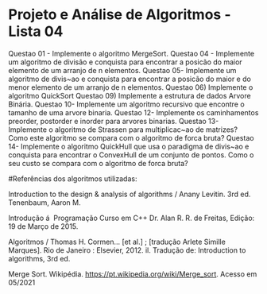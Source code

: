 # Projeto e Análise de Algoritmos - Lista 04

Questao 01 - Implemente o algoritmo MergeSort.
Questao 04 - Implemente um algoritmo de divisão e conquista para encontrar a posicão do maior elemento
de um arranjo de n elementos.
Questao 05- Implemente um algoritmo de divis~ao e conquista para encontrar a posicão do maior e do menor
elemento de um arranjo de n elementos.
Questao 06) Implemente o algoritmo QuickSort
Questao 09) Implemente a estrutura de dados Arvore Binária.
Questao 10- Implemente um algoritmo recursivo que encontre o tamanho de uma arvore binaria.
Questao 12- Implemente os caminhamentos preorder, postorder e inorder para arvores binarias.
Questao 13- Implemente o algoritmo de Strassen para multiplicac~ao de matrizes? Como este algoritmo se
compara com o algoritmo de forca bruta?
Questao 14- Implemente o algoritmo QuickHull que usa o paradigma de divis~ao e conquista para encontrar o
ConvexHull de um conjunto de pontos. Como o seu custo se compara com o algoritmo de forca
bruta?


#Referências dos algoritmos utilizadas:

Introduction to the design & analysis of algorithms / Anany Levitin. 3rd ed. Tenenbaum, Aaron M.

Introdução á  Programação Curso em C++ Dr. Alan R. R. de Freitas, Edição: 19 de Março de 2015.

Algoritmos / Thomas H. Cormen... [et al.] ; [tradução Arlete Simille Marques]. Rio de Janeiro : Elsevier, 2012. il.
Tradução de: Introduction to algorithms, 3rd ed.

Merge Sort. Wikipédia.  https://pt.wikipedia.org/wiki/Merge_sort. Acesso em 05/2021

